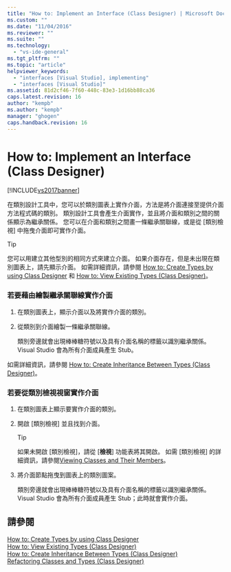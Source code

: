 ```yaml
---
title: "How to: Implement an Interface (Class Designer) | Microsoft Docs"
ms.custom: ""
ms.date: "11/04/2016"
ms.reviewer: ""
ms.suite: ""
ms.technology: 
  - "vs-ide-general"
ms.tgt_pltfrm: ""
ms.topic: "article"
helpviewer_keywords: 
  - "interfaces [Visual Studio], implementing"
  - "interfaces [Visual Studio]"
ms.assetid: 81d2cf46-7f60-448c-83e3-1d16bb88ca36
caps.latest.revision: 16
author: "kempb"
ms.author: "kempb"
manager: "ghogen"
caps.handback.revision: 16
---
```

# How to: Implement an Interface (Class Designer)
[!INCLUDE[vs2017banner](../code-quality/includes/vs2017banner.md)]

在類別設計工具中，您可以於類別圖表上實作介面，方法是將介面連接至提供介面方法程式碼的類別。  類別設計工具會產生介面實作，並且將介面和類別之間的關係顯示為繼承關係。  您可以在介面和類別之間畫一條繼承關聯線，或是從 \[類別檢視\] 中拖曳介面即可實作介面。  
  
> [!TIP]
>  您可以用建立其他型別的相同方式來建立介面。  如果介面存在，但是未出現在類別圖表上，請先顯示介面。  如需詳細資訊，請參閱 [How to: Create Types by using Class Designer](../ide/how-to-create-types-by-using-class-designer.md) 和 [How to: View Existing Types \(Class Designer\)](../Topic/How%20to:%20View%20Existing%20Types%20\(Class%20Designer\).md)。  
  
### 若要藉由繪製繼承關聯線實作介面  
  
1.  在類別圖表上，顯示介面以及將實作介面的類別。  
  
2.  從類別到介面繪製一條繼承關聯線。  
  
     類別旁邊就會出現棒棒糖符號以及具有介面名稱的標籤以識別繼承關係。  Visual Studio 會為所有介面成員產生 Stub。  
  
 如需詳細資訊，請參閱 [How to: Create Inheritance Between Types \(Class Designer\)](../ide/how-to-create-inheritance-between-types-class-designer.md)。  
  
### 若要從類別檢視視窗實作介面  
  
1.  在類別圖表上顯示要實作介面的類別。  
  
2.  開啟 \[類別檢視\] 並且找到介面。  
  
    > [!TIP]
    >  如果未開啟 \[類別檢視\]，請從 \[**檢視**\] 功能表將其開啟。  如需 \[類別檢視\] 的詳細資訊，請參閱[Viewing Classes and Their Members](http://msdn.microsoft.com/zh-tw/71e9e8f3-261a-4e0c-87bf-5ec48b8bf333)。  
  
3.  將介面節點拖曳到圖表上的類別圖案。  
  
     類別旁邊就會出現棒棒糖符號以及具有介面名稱的標籤以識別繼承關係。  Visual Studio 會為所有介面成員產生 Stub；此時就會實作介面。  
  
## 請參閱  
 [How to: Create Types by using Class Designer](../ide/how-to-create-types-by-using-class-designer.md)   
 [How to: View Existing Types \(Class Designer\)](../Topic/How%20to:%20View%20Existing%20Types%20\(Class%20Designer\).md)   
 [How to: Create Inheritance Between Types \(Class Designer\)](../ide/how-to-create-inheritance-between-types-class-designer.md)   
 [Refactoring Classes and Types \(Class Designer\)](../ide/refactoring-classes-and-types-class-designer.md)